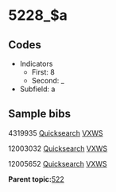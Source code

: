 # 5228\_$a

## Codes

-   Indicators
    -   First: 8
    -   Second: \_
-   Subfield: a

## Sample bibs

4319935 [Quicksearch](https://search.library.yale.edu/catalog/4319935) [VXWS](http://prodorbis.library.yale.edu:7014/vxws/GetHoldingsService?bibId=4319935)

12003032 [Quicksearch](https://search.library.yale.edu/catalog/12003032) [VXWS](http://prodorbis.library.yale.edu:7014/vxws/GetHoldingsService?bibId=12003032)

12005652 [Quicksearch](https://search.library.yale.edu/catalog/12005652) [VXWS](http://prodorbis.library.yale.edu:7014/vxws/GetHoldingsService?bibId=12005652)

**Parent topic:**[522](../../tags/522/522.md)

